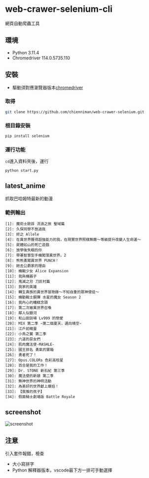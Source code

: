 # web-crawer-selenium-cli
網頁自動爬蟲工具

## 環境
* Python 3.11.4
* Chromedriver 114.0.5735.110

## 安裝
* 驅動須對應瀏覽器版本[chromedriver](https://chromedriver.chromium.org/downloads)

### 取得

```bash
git clone https://github.com/chienniman/web-crawer-selenium.git
```

### 根目錄安裝

```bash
pip install selenium
```

### 運行功能
`cd`進入資料夾後，運行

```bash
python start.py  
```


## latest_anime 

抓取巴哈姆特最新的動漫

### 範例輸出
```
[1]: 魔術士歐菲 流浪之旅 聖域篇
[2]: 久保同學不放過我
[3]: 絆之 Allele
[4]: 在異世界獲得超強能力的我，在現實世界照樣無敵～等級提升改變人生命運～
[5]: 屍體如山的死亡遊戲
[6]: 放學後失眠的你
[7]: 帶著智慧型手機闖蕩異世界。2
[8]: 熊熊勇闖異世界 PUNCH！
[9]: 她去公爵家的理由
[10]: 機戰少女 Alice Expansion
[11]: 我與機器子
[12]: 鬼滅之刃 刀匠村篇
[13]: 我家的英雄
[14]: 轉生貴族的異世界冒險錄～不知自重的眾神使徒～
[15]: 機動戰士鋼彈 水星的魔女 Season 2
[16]: 我內心的糟糕念頭
[17]: 第二次被異世界召喚
[18]: 鄰人似銀河
[19]: 和山田談場 Lv999 的戀愛
[20]: MIX 第二季 ~第二個夏天，邁向晴空~
[21]: 江戶前精靈
[22]: 小鳥之翼 第二季
[23]: 六道的惡女們
[24]: 肌肉魔法使-MASHLE-
[25]: 國王排名 勇氣的寶箱
[26]: 勇者死了！
[27]: Opus.COLORs 色彩高校星
[28]: 百合是我的工作！
[29]: Dr. STONE 新石紀 第三季
[30]: 魔法使的新娘 第二季
[31]: 無神世界的神明活動
[32]: 為美好的世界獻上爆焰！
[33]: 【我推的孩子】
[34]: 假面騎士劇場版 Battle Royale
```

## screenshot
![screenshot](https://github.com/chienniman/web-crawer-selenium/assets/97031067/3496b4b1-ab9b-4def-a62a-f7661e6b65e4)

## 注意
引入套件報錯，檢查

* 大小寫拼字
* Python 解釋器版本，vscode最下方一排可手動選擇



